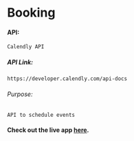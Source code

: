 # Booking

#### API:
    Calendly API

##### API Link:
    https://developer.calendly.com/api-docs

###### Purpose:
    API to schedule events

#### Check out the live app [here](https://priyanka23-brs.github.io/Slot-booking-API/).
